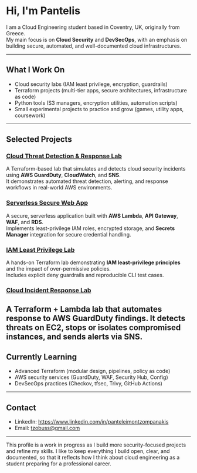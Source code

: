 # Hi, I'm Pantelis

I am a Cloud Engineering student based in Coventry, UK, originally from Greece.  
My main focus is on **Cloud Security** and **DevSecOps**, with an emphasis on building secure, automated, and well-documented cloud infrastructures.

---

## What I Work On
- Cloud security labs (IAM least privilege, encryption, guardrails)  
- Terraform projects (multi-tier apps, secure architectures, infrastructure as code)  
- Python tools (S3 managers, encryption utilities, automation scripts)  
- Small experimental projects to practice and grow (games, utility apps, coursework)  

---

## Selected Projects

### [**Cloud Threat Detection & Response Lab**](https://github.com/pantelovich/cloud-threat-detection-lab)
A Terraform-based lab that simulates and detects cloud security incidents using **AWS GuardDuty**, **CloudWatch**, and **SNS**.  
It demonstrates automated threat detection, alerting, and response workflows in real-world AWS environments.

### [**Serverless Secure Web App**](https://github.com/pantelovich/serverless-secure-webapp)
A secure, serverless application built with **AWS Lambda**, **API Gateway**, **WAF**, and **RDS**.  
Implements least-privilege IAM roles, encrypted storage, and **Secrets Manager** integration for secure credential handling.

### [**IAM Least Privilege Lab**](https://github.com/pantelovich/iam-least-privilege-lab)
A hands-on Terraform lab demonstrating **IAM least-privilege principles** and the impact of over-permissive policies.  
Includes explicit deny guardrails and reproducible CLI test cases.

### [**Cloud Incident Response Lab**](https://github.com/pantelovich/cloud-incident-response-lab)
A Terraform + Lambda lab that automates response to AWS GuardDuty findings. It detects threats on EC2, stops or isolates compromised instances, and sends alerts via SNS.
---

## Currently Learning
- Advanced Terraform (modular design, pipelines, policy as code)  
- AWS security services (GuardDuty, WAF, Security Hub, Config)  
- DevSecOps practices (Checkov, tfsec, Trivy, GitHub Actions)  

---

## Contact
- LinkedIn: https://www.linkedin.com/in/panteleimontzompanakis  
- Email: tzobuss@gmail.com

---

This profile is a work in progress as I build more security-focused projects and refine my skills. I like to keep everything I build open, clear, and documented, so that it reflects how I think about cloud engineering as a student preparing for a professional career.


